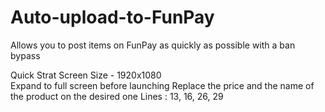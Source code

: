 # Auto-upload-to-FunPay
Allows you to post items on FunPay as quickly as possible with a ban bypass 

Quick Strat 
Screen Size - 1920x1080  
Expand to full screen before launching 
Replace the price and the name of the product on the desired one 
Lines : 13, 16, 26, 29

